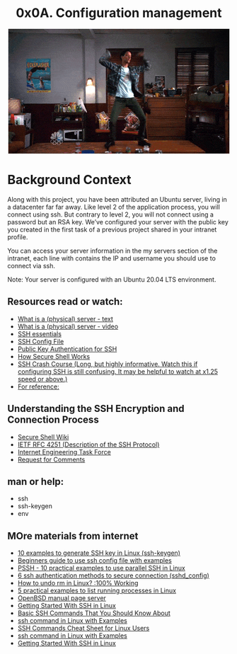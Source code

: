 <h1 align="center">0x0A. Configuration management</h1>
<p align="center">
<img src="https://github.com/Ezra-Mallo/alx-system_engineering-devops/blob/master/0x0B-ssh/images/alx_pics1.gif"
	alt="alx_pic1">
</p>

# Background Context
Along with this project, you have been attributed an Ubuntu server, living in a datacenter far far away. Like level 2 of the application process, you will connect using ssh. But contrary to level 2, you will not connect using a password but an RSA key. We’ve configured your server with the public key you created in the first task of a previous project shared in your intranet profile.

You can access your server information in the my servers section of the intranet, each line with contains the IP and username you should use to connect via ssh.

Note: Your server is configured with an Ubuntu 20.04 LTS environment.

## Resources read or watch:

* [What is a (physical) server - text](https://en.wikipedia.org/wiki/Server_%28computing%29#Hardware_requirement)
* [What is a (physical) server - video](https://www.youtube.com/watch?v=B1ANfsDyjeA)
* [SSH essentials](https://www.digitalocean.com/community/tutorials/ssh-essentials-working-with-ssh-servers-clients-and-keys)
* [SSH Config File](https://www.ssh.com/academy/ssh/config)
* [Public Key Authentication for SSH](https://www.ssh.com/academy/ssh/public-key-authentication)
* [How Secure Shell Works](https://www.youtube.com/watch?v=ORcvSkgdA58)
* [SSH Crash Course (Long, but highly informative. Watch this if configuring SSH is still confusing. It may be helpful to watch at x1.25 speed or above.)](https://www.youtube.com/watch?v=hQWRp-FdTpc)
* [For reference:](https://www.digitalocean.com/community/tutorials/understanding-the-ssh-encryption-and-connection-process)

## Understanding the SSH Encryption and Connection Process
* [Secure Shell Wiki](https://en.wikipedia.org/wiki/Secure_Shell)
* [IETF RFC 4251 (Description of the SSH Protocol)](https://www.ietf.org/rfc/rfc4251.txt)
* [Internet Engineering Task Force](https://en.wikipedia.org/wiki/Internet_Engineering_Task_Force)
* [Request for Comments](https://en.wikipedia.org/wiki/Request_for_Comments)

## man or help:

* ssh
* ssh-keygen
* env

## MOre materials from internet
* [10 examples to generate SSH key in Linux (ssh-keygen)](https://www.golinuxcloud.com/generate-ssh-key-linux/)
* [Beginners guide to use ssh config file with examples](https://www.golinuxcloud.com/ssh-config/)
* [PSSH - 10 practical examples to use parallel SSH in Linux](https://www.golinuxcloud.com/pssh-commands-parallel-ssh-linux-examples/)
* [6 ssh authentication methods to secure connection (sshd_config)](https://www.golinuxcloud.com/openssh-authentication-methods-sshd-config/)
* [How to undo rm in Linux? :100% Working](https://www.golinuxcloud.com/how-to-undo-rm-in-linux-100-working/)
* [5 practical examples to list running processes in Linux](https://www.golinuxcloud.com/linux-list-processes/)
* [OpenBSD manual page server](https://man.openbsd.org/ssh)
* [Getting Started With SSH in Linux](https://www.hostinger.com/tutorials/ssh/basic-ssh-commands)
* [Basic SSH Commands That You Should Know About](https://www.hostinger.com/tutorials/ssh/basic-ssh-commands)
* [ssh command in Linux with Examples](https://www.geeksforgeeks.org/ssh-command-in-linux-with-examples/)
* [SSH Commands Cheat Sheet for Linux Users](https://computingforgeeks.com/ssh-cheatsheet-for-sysadmins/)
* [ssh command in Linux with Examples](https://www.geeksforgeeks.org/ssh-command-in-linux-with-examples/)
* [Getting Started With SSH in Linux](https://linuxhandbook.com/ssh-basics/)
